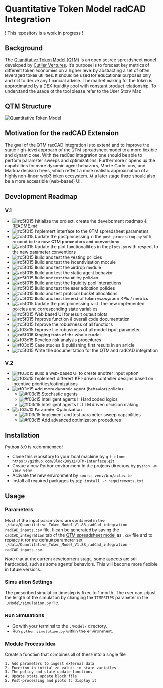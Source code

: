 # Quantitative Token Model radCAD Integration

! This repository is a work in progress !

## Background

The [Quantitative Token Model (QTM)](https://outlierventures.io/quantitative-token-model-a-data-driven-approach-to-stay-ahead-of-the-game/) is an open source spreadsheet model developed by [Outlier Ventures](https://outlierventures.io/). It's purpose is to forecast key metrics of different token economies on a higher level by abstracting a set of often leveraged token utilities. It should be used for educational purposes only and not to derive any financial advise. The market making for the token is approximated by a DEX liquidity pool with [constant product relationship](https://balancer.fi/whitepaper.pdf). To understand the usage of the tool please refer to the [User Story Map](https://whimsical.com/qtm-roadmap-FfdpxTyjN44zk1eMhpyEWJ)

## QTM Structure

![Quantitative Token Model](https://github.com/BlockBoy32/QTM-Interface/blob/main/images/Quantitative_Token_Model_Abstraction.jpeg?raw=true)

## Motivation for the radCAD Extension

The goal of the QTM radCAD integration is to extend and to improve the static high-level approach of the QTM spreadsheet model to a more flexible and dynamic one. With the radCad integration one should be able to perform parameter sweeps and optimizations. Furthermore it opens up the capabilities for more dynamic agent behaviors, Monte Carlo runs, and Markov decision trees, which reflect a more realistic approximation of a highly non-linear web3 token ecosystem. At a later stage there should also be a more accessible (web-based) UI.

## Development Roadmap

### V.1

- ![#c5f015](https://placehold.co/15x15/c5f015/c5f015.png) Initialize the project, create the development roadmap & README.md
- ![#c5f015](https://placehold.co/15x15/c5f015/c5f015.png) Implement interface to the QTM spreadsheet parameters
- ![#c5f015](https://placehold.co/15x15/c5f015/c5f015.png) Update the postprocessing in the `post_processing.py` with respect to the new QTM parameters and conventions
- ![#c5f015](https://placehold.co/15x15/c5f015/c5f015.png) Update the plot functionallities in the `plots.py` with respect to the new parameter conventions
- ![#c5f015](https://placehold.co/15x15/c5f015/c5f015.png) Build and test the vesting policies
- ![#c5f015](https://placehold.co/15x15/c5f015/c5f015.png) Build and test the incentivisation module
- ![#c5f015](https://placehold.co/15x15/c5f015/c5f015.png) Build and test the airdrop module
- ![#c5f015](https://placehold.co/15x15/c5f015/c5f015.png) Build and test the static agent behavior
- ![#c5f015](https://placehold.co/15x15/c5f015/c5f015.png) Build and test the utility policies
- ![#c5f015](https://placehold.co/15x15/c5f015/c5f015.png) Build and test the liquidity pool interactions
- ![#c5f015](https://placehold.co/15x15/c5f015/c5f015.png) Build and test the user adoption policies
- ![#c5f015](https://placehold.co/15x15/c5f015/c5f015.png) Build and test protocol bucket allocations
- ![#c5f015](https://placehold.co/15x15/c5f015/c5f015.png) Build and test the rest of token ecosystem KPIs / metrics
- ![#c5f015](https://placehold.co/15x15/c5f015/c5f015.png) Update the postprocessing w.r.t. the new implemented policies and corresponding state variables
- ![#c5f015](https://placehold.co/15x15/FFF266/FFF266.png) Web based UI for result output plots
- ![#c5f015](https://placehold.co/15x15/FFF266/FFF266.png) Improve function & overall code documentation
- ![#c5f015](https://placehold.co/15x15/FFF266/FFF266.png) Improve the robustness of all functions
- ![#f03c15](https://placehold.co/15x15/f03c15/f03c15.png) Improve the robustness of all model input parameter
- ![#c5f015](https://placehold.co/15x15/c5f015/c5f015.png) Staging tests of the whole model
- ![#f03c15](https://placehold.co/15x15/f03c15/f03c15.png) Develop risk analysis procedures
- ![#f03c15](https://placehold.co/15x15/f03c15/f03c15.png) Case studies & publishing first results in an article
- ![#c5f015](https://placehold.co/15x15/FFF266/FFF266.png) Write the documentation for the QTM and radCAD integration

### V.2

- ![#f03c15](https://placehold.co/15x15/f03c15/f03c15.png) Build a web-based UI to create another input option
- ![#f03c15](https://placehold.co/15x15/f03c15/f03c15.png) Implement different KPI-driven controller designs based on incentive priorities/optimizations
- ![#f03c15](https://placehold.co/15x15/f03c15/f03c15.png) Add more dynamic agent (behavior) policies
  - ![#f03c15](https://placehold.co/15x15/f03c15/f03c15.png) Stochastic agents
  - ![#f03c15](https://placehold.co/15x15/f03c15/f03c15.png) Intelligent agents I: Hard coded logics
  - ![#f03c15](https://placehold.co/15x15/f03c15/f03c15.png) Intelligent agents II: LLM driven decision making
- ![#f03c15](https://placehold.co/15x15/f03c15/f03c15.png) Parameter Optimization
  - ![#f03c15](https://placehold.co/15x15/f03c15/f03c15.png) Implement and test parameter sweep capabilities
  - ![#f03c15](https://placehold.co/15x15/f03c15/f03c15.png) Add advanced optimization procedures

## Installation

Python 3.9 is recommended!

- Clone this repository to your local machine by `git clone https://github.com/BlockBoy32/QTM-Interface.git`
- Create a new Python environment in the projects directory by `python -m venv venv`
- Activate the new environment by `source venv/bin/activate`
- Install all required packages by `pip install -r requirements.txt`

## Usage

### Parameters

Most of the input parameters are contained in the `./data/Quantitative_Token_Model_V1.88_radCad_integration - radCAD_inputs.csv` file. It can be generated by saving the `cadCAD_integration` tab of the [QTM spreadsheet model](https://drive.google.com/drive/folders/1eSgm4NA1Izx9qhXd6sdveUKF5VFHY6py?usp=sharing) as `.csv` file and to replace it for the default parameter set `./data/Quantitative_Token_Model_V1.88_radCad_integration - radCAD_inputs.csv`.

Note that at the current development stage, some aspects are still hardcoded, such as some agents' behaviors. This will become more flexible in future versions.

### Simulation Settings

The prescribed simulation timestep is fixed to 1 month.
The user can adjust the length of the simulation by changing the `TIMESTEPS` parameter in the `./Model/simulation.py` file.

### Run Simulations

- Go with your terminal to the `./Model/` directory.
- Run `python simulation.py` within the environment.

### Module Process Idea

Create a function that combines all of these into a single file

    1. Add parameters to ingest external data
    2. Function to initialize values in state variables
    3. The policy and state update functions
    4. Update state update block file
    5. Post-processing and plots to display it
